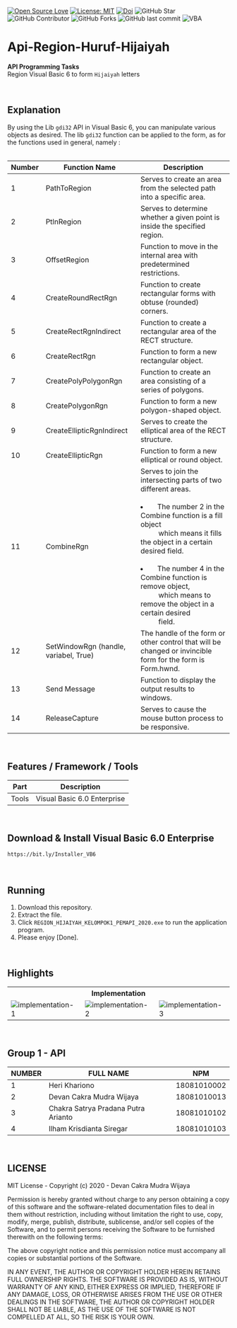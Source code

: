 [![Open Source Love](https://badges.frapsoft.com/os/v1/open-source.svg?style=flat)](https://github.com/ellerbrock/open-source-badges/)
[![License: MIT](https://img.shields.io/badge/License-MIT-blue.svg?logo=github&color=%23F7DF1E)](https://github.com/devancakra/Api-Region-Huruf-Hijaiyah)
[![Doi](https://img.shields.io/badge/Doi-http://dx.doi.org/10.36564/njca.v5i2.191-blue.svg?logo=google-scholar&color=98FB98)](https://njca.co.id/main/index.php/njca/article/view/191)
![GitHub Star](https://img.shields.io/github/stars/devancakra/Api-Region-Huruf-Hijaiyah.svg?color=FF69B4)
![GitHub Contributor](https://img.shields.io/github/contributors/devancakra/Api-Region-Huruf-Hijaiyah.svg?color=FF8C00)
![GitHub Forks](https://img.shields.io/github/forks/devancakra/Api-Region-Huruf-Hijaiyah.svg?color=00CED1)
![GitHub last commit](https://img.shields.io/github/last-commit/devancakra/Api-Region-Huruf-Hijaiyah)
![VBA](https://img.shields.io/badge/Uses-Visual%20Basic%206-blue.svg?&style=flat&logo=microsoftvisualbasic)

# Api-Region-Huruf-Hijaiyah
<strong>API Programming Tasks</strong><br> 
Region Visual Basic 6 to form ``` Hijaiyah ``` letters

<br>

## Explanation
By using the Lib ``` gdi32 ``` API in Visual Basic 6, you can manipulate various objects as desired. The lib ``` gdi32 ``` function can be applied to the form, as for the functions used in general, namely :<br><br>

| Number | Function Name | Description |
| --- | --- | --- |
| 1 | PathToRegion | Serves to create an area from the selected path into a specific area. |
| 2 | PtlnRegion | Serves to determine whether a given point is inside the specified region. |
| 3 | OffsetRegion | Function to move in the internal area with predetermined restrictions. |
| 4 | CreateRoundRectRgn | Function to create rectangular forms with obtuse (rounded) corners. |
| 5 | CreateRectRgnIndirect | Function to create a rectangular area of the RECT structure. |
| 6 | CreateRectRgn | Function to form a new rectangular object. |
| 7 | CreatePolyPolygonRgn | Function to create an area consisting of a series of polygons. |
| 8 | CreatePolygonRgn | Function to form a new polygon-shaped object. |
| 9 | CreateEllipticRgnIndirect | Serves to create the elliptical area of the RECT structure. |
| 10 | CreateEllipticRgn | Function to form a new elliptical or round object. |
| 11 | CombineRgn | Serves to join the intersecting parts of two different areas.<br><br><li>&emsp;The number 2 in the Combine function is a fill object<br>&emsp;&emsp;&nbsp;&nbsp;which means it fills the object in a certain desired field.</li><br><li>&emsp;The number 4 in the Combine function is remove object,<br>&emsp;&emsp;&nbsp;&nbsp;which means to remove the object in a certain desired<br>&emsp;&emsp;&nbsp;&nbsp;field.</li> |
| 12 | SetWindowRgn (handle, variabel, True) | The handle of the form or other control that will be changed or invincible form for the form is Form.hwnd. |
| 13 | Send Message | Function to display the output results to windows. |
| 14 | ReleaseCapture | Serves to cause the mouse button process to be responsive. |

<br>

## Features / Framework / Tools
| Part | Description |
| --- | --- |
| Tools | Visual Basic 6.0 Enterprise |

<br>

## Download & Install Visual Basic 6.0 Enterprise
```bash
https://bit.ly/Installer_VB6
```

<br>

## Running
1. Download this repository.<br>
2. Extract the file.<br>
3. Click ``` REGION_HIJAIYAH_KELOMPOK1_PEMAPI_2020.exe ``` to run the application program.<br>
4. Please enjoy [Done].

<br>

## Highlights
<table>
<tr>
<th colspan="3">Implementation</th>
</tr>
<tr>
<td width="280"><img src="https://user-images.githubusercontent.com/54527592/114759521-7771ec80-9d88-11eb-9054-6b97f695bb2c.jpg" alt="implementation-1"></td>
<td width="280"><img src="https://user-images.githubusercontent.com/54527592/114759462-632def80-9d88-11eb-92ea-f6f17c866bb1.jpg" alt="implementation-2"></td>
<td width="280"><img src="https://user-images.githubusercontent.com/54527592/114759556-8193eb00-9d88-11eb-8563-19baa69448ee.jpg" alt="implementation-3"></td>
</tr>
</table>

<br>

## Group 1 - API
| NUMBER | FULL NAME | NPM |
| --- | --- | --- |
| 1 | Heri Khariono | 18081010002 |
| 2 | Devan Cakra Mudra Wijaya | 18081010013 |
| 3 | Chakra Satrya Pradana Putra Arianto | 18081010102 |
| 4 | Ilham Krisdianta Siregar | 18081010103 |

<br>

## LICENSE
MIT License - Copyright (c) 2020 - Devan Cakra Mudra Wijaya

Permission is hereby granted without charge to any person obtaining a copy of this software and the software-related documentation files to deal in them without restriction, including without limitation the right to use, copy, modify, merge, publish, distribute, sublicense, and/or sell copies of the Software, and to permit persons receiving the Software to be furnished therewith on the following terms:

The above copyright notice and this permission notice must accompany all copies or substantial portions of the Software.

IN ANY EVENT, THE AUTHOR OR COPYRIGHT HOLDER HEREIN RETAINS FULL OWNERSHIP RIGHTS. THE SOFTWARE IS PROVIDED AS IS, WITHOUT WARRANTY OF ANY KIND, EITHER EXPRESS OR IMPLIED, THEREFORE IF ANY DAMAGE, LOSS, OR OTHERWISE ARISES FROM THE USE OR OTHER DEALINGS IN THE SOFTWARE, THE AUTHOR OR COPYRIGHT HOLDER SHALL NOT BE LIABLE, AS THE USE OF THE SOFTWARE IS NOT COMPELLED AT ALL, SO THE RISK IS YOUR OWN.
